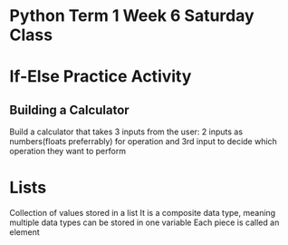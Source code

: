 # Python Term 1 Week 6 Saturday Class

# If-Else Practice Activity

## Building a Calculator
Build a calculator that takes 3 inputs from the user:
2 inputs as numbers(floats preferrably) for operation and 3rd input to decide which operation they want to perform

# Lists
Collection of values stored in a list
It is a composite data type, meaning multiple data types can be stored in one variable
Each piece is called an element